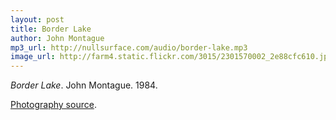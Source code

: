 ```yaml
---
layout: post
title: Border Lake
author: John Montague
mp3_url: http://nullsurface.com/audio/border-lake.mp3
image_url: http://farm4.static.flickr.com/3015/2301570002_2e88cfc610.jpg
---
```


_Border Lake_.  John Montague.  1984.

[Photography source]().